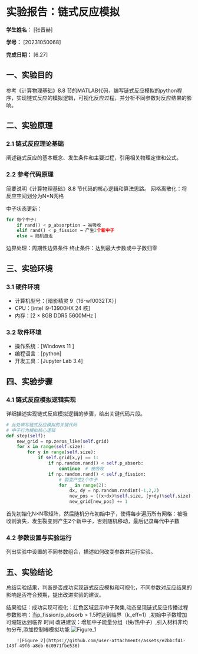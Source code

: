          
# 实验报告：链式反应模拟

**学生姓名：** [张晋赫]

**学号：** [20231050068]

**完成日期：** [6.27]

## 一、实验目的
参考《计算物理基础》8.8 节的MATLAB代码，编写链式反应模拟的python程序，实现链式反应的模拟逻辑，可视化反应过程，并分析不同参数对反应结果的影响。

## 二、实验原理
### 2.1 链式反应理论基础
阐述链式反应的基本概念、发生条件和主要过程，引用相关物理定律和公式。
### 2.2 参考代码原理
简要说明《计算物理基础》8.8 节代码的核心逻辑和算法思路。
网格离散化：将反应空间划分为N×N网格

中子状态更新：
```python
for 每个中子:
    if rand() < p_absorption → 被吸收
    elif rand() < p_fission → 产生2个新中子
    else → 随机游走
```
边界处理：周期性边界条件
终止条件：达到最大步数或中子数归零

## 三、实验环境
### 3.1 硬件环境
- 计算机型号：[暗影精灵 9（16-wf0032TX）]
- CPU：[intel i9-13900HX 24 核]
- 内存：[2 × 8GB DDR5 5600MHz ]

### 3.2 软件环境
- 操作系统：[Windows 11 ]
- 编程语言：[python]
- 开发工具：[Jupyter Lab 3.4]


## 四、实验步骤
### 4.1 链式反应模拟逻辑实现
详细描述实现链式反应模拟逻辑的步骤，给出关键代码片段。
```python
# 此处填写链式反应模拟的关键代码
# 中子行为模拟核心逻辑
def step(self):
    new_grid = np.zeros_like(self.grid)
    for x in range(self.size):
        for y in range(self.size):
            if self.grid[x,y] == 1:
                if np.random.rand() < self.p_absorb:
                    continue  # 被吸收
                if np.random.rand() < self.p_fission:
                    # 裂变产生2个中子
                    for _ in range(2):
                        dx, dy = np.random.randint(-1,2,2)
                        new_pos = ((x+dx)%self.size, (y+dy)%self.size)
                        new_grid[new_pos] += 1
```
首先初始化N×N零矩阵，然后随机分布初始中子，使得每步遍历所有网格：被吸收则消失，发生裂变则产生2个新中子，否则随机移动，最后记录每代中子数

### 4.2 参数设置与实验运行
列出实验中设置的不同参数组合，描述如何改变参数并运行实验。

## 五、实验结论
总结实验结果，判断是否成功实现链式反应模拟和可视化，不同参数对反应结果的影响是否符合预期，提出改进实验的建议。

结果验证：成功实现可视化：红色区域显示中子聚集,动态呈现链式反应传播过程
参数影响：当p_fission/p_absorb > 1.5时达到临界（k_eff≈1）,初始中子数增加可缩短达到临界         时间
改进建议：增加中子能量分组（快/热中子）,引入材料非均匀分布,添加控制棒模拟功能
![Figure_1](https://github.com/user-attachments/assets/b066b9f2-3ca3-4f58-8289-7440c967c8ea)

        ![Figure_2](https://github.com/user-attachments/assets/e2bbcf41-143f-49f6-a8eb-6c0971fbe536)

